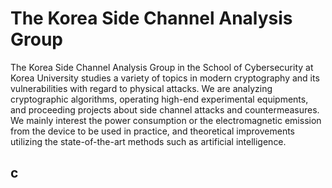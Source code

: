# The Korea Side Channel Analysis Group
The Korea Side Channel Analysis Group in the School of Cybersecurity at Korea University studies a variety of topics in modern cryptography and its vulnerabilities with regard to physical attacks. We are analyzing cryptographic algorithms, operating high-end experimental equipments, and proceeding projects about side channel attacks and countermeasures. We mainly interest the power consumption or the electromagnetic emission from the device to be used in practice, and theoretical improvements utilizing the state-of-the-art methods such as artificial intelligence.
## c
